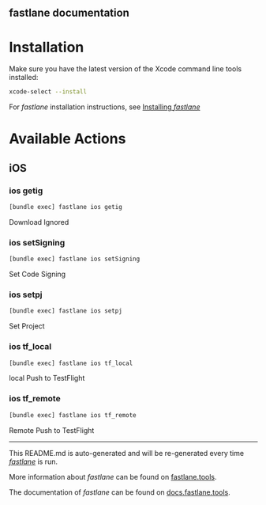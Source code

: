 fastlane documentation
----

# Installation

Make sure you have the latest version of the Xcode command line tools installed:

```sh
xcode-select --install
```

For _fastlane_ installation instructions, see [Installing _fastlane_](https://docs.fastlane.tools/#installing-fastlane)

# Available Actions

## iOS

### ios getig

```sh
[bundle exec] fastlane ios getig
```

Download Ignored

### ios setSigning

```sh
[bundle exec] fastlane ios setSigning
```

Set Code Signing

### ios setpj

```sh
[bundle exec] fastlane ios setpj
```

Set Project

### ios tf_local

```sh
[bundle exec] fastlane ios tf_local
```

local Push to TestFlight

### ios tf_remote

```sh
[bundle exec] fastlane ios tf_remote
```

Remote Push to TestFlight

----

This README.md is auto-generated and will be re-generated every time [_fastlane_](https://fastlane.tools) is run.

More information about _fastlane_ can be found on [fastlane.tools](https://fastlane.tools).

The documentation of _fastlane_ can be found on [docs.fastlane.tools](https://docs.fastlane.tools).
